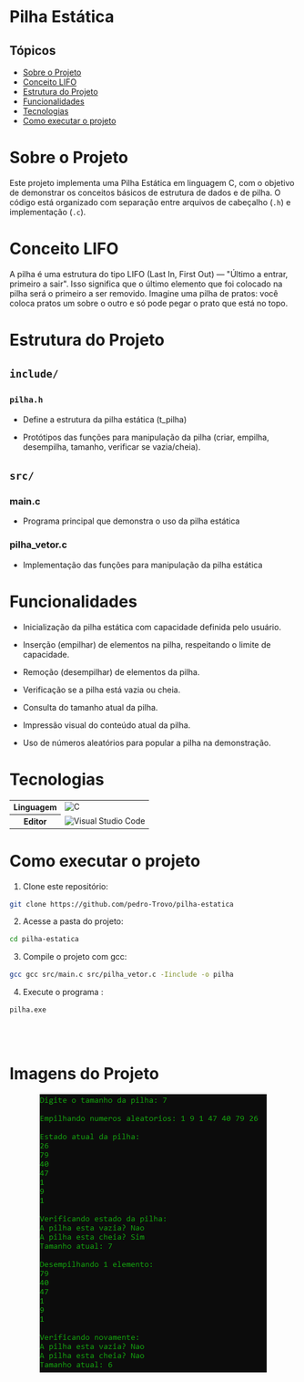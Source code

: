 <h1>Pilha Estática</h1>

## Tópicos

- [Sobre o Projeto](#sobre-o-projeto) 
- [Conceito LIFO](#conceito-lifo) 
- [Estrutura do Projeto](#estrutura-do-projeto)  
- [Funcionalidades](#funcionalidades)  
- [Tecnologias](#tecnologias)  
- [Como executar o projeto](#como-executar-o-projeto)

# Sobre o Projeto
Este projeto implementa uma Pilha Estática em linguagem C, com o objetivo de demonstrar os conceitos básicos de estrutura de dados e de pilha. O código está organizado com separação entre arquivos de cabeçalho (`.h`) e implementação (`.c`). 

# Conceito LIFO

A pilha é uma estrutura do tipo LIFO (Last In, First Out) — "Último a entrar, primeiro a sair". Isso significa que o último elemento que foi colocado na pilha será o primeiro a ser removido. Imagine uma pilha de pratos: você coloca pratos um sobre o outro e só pode pegar o prato que está no topo.


# Estrutura do Projeto
## `include/`

### `pilha.h`
- Define a estrutura da pilha estática (t_pilha)

- Protótipos das funções para manipulação da pilha (criar, empilha, desempilha, tamanho, verificar se vazia/cheia).

## `src/`

### main.c              
- Programa principal que demonstra o uso da pilha estática
  
### pilha_vetor.c       
- Implementação das funções para manipulação da pilha estática



# Funcionalidades
- Inicialização da pilha estática com capacidade definida pelo usuário.

- Inserção (empilhar) de elementos na pilha, respeitando o limite de capacidade.

- Remoção (desempilhar) de elementos da pilha.

- Verificação se a pilha está vazia ou cheia.

- Consulta do tamanho atual da pilha.

- Impressão visual do conteúdo atual da pilha.

- Uso de números aleatórios para popular a pilha na demonstração.



# Tecnologias
<table align="center">
    <tr>
        <th>
            Linguagem
        </th>
        <td>
            <img alt="C" src="https://img.shields.io/badge/C-00599C?style=for-the-badge&logo=c&logoColor=white"/>
        </td>
    </tr>
    <tr>
        <th>
            Editor
        </th>
        <td>
            <img alt="Visual Studio Code" src="https://img.shields.io/badge/Visual%20Studio%20Code-0078d7.svg?style=for-the-badge&logo=visual-studio-code&logoColor=white"/>
        </td>
    </tr>
</table>

# Como executar o projeto

1. Clone este repositório:
```bash
git clone https://github.com/pedro-Trovo/pilha-estatica
```
2. Acesse a pasta do projeto:
```bash
cd pilha-estatica
```
3. Compile o projeto com gcc:
```bash
gcc gcc src/main.c src/pilha_vetor.c -Iinclude -o pilha
```
4. Execute o programa :
```bash
pilha.exe
```
<br><br>

# Imagens do Projeto
<div align="center">
  <img alt="terminal_resultado" src="readme-img/terminal.png">
</div>
